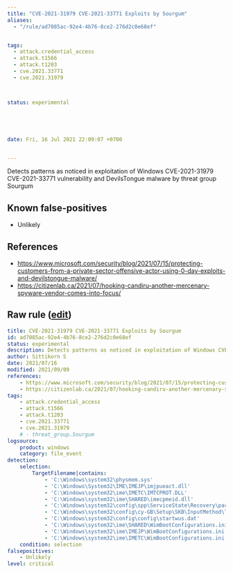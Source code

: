 ```yaml
---
title: "CVE-2021-31979 CVE-2021-33771 Exploits by Sourgum"
aliases:
  - "/rule/ad7085ac-92e4-4b76-8ce2-276d2c0e68ef"


tags:
  - attack.credential_access
  - attack.t1566
  - attack.t1203
  - cve.2021.33771
  - cve.2021.31979



status: experimental





date: Fri, 16 Jul 2021 22:09:07 +0700


---
```


Detects patterns as noticed in exploitation of Windows CVE-2021-31979 CVE-2021-33771 vulnerability and DevilsTongue malware by threat group Sourgum

<!--more-->


## Known false-positives

* Unlikely



## References

* https://www.microsoft.com/security/blog/2021/07/15/protecting-customers-from-a-private-sector-offensive-actor-using-0-day-exploits-and-devilstongue-malware/
* https://citizenlab.ca/2021/07/hooking-candiru-another-mercenary-spyware-vendor-comes-into-focus/


## Raw rule ([edit](https://github.com/SigmaHQ/sigma/edit/master/rules/windows/file_event/file_event_win_cve_2021_31979_cve_2021_33771_exploits.yml))
```yaml
title: CVE-2021-31979 CVE-2021-33771 Exploits by Sourgum
id: ad7085ac-92e4-4b76-8ce2-276d2c0e68ef
status: experimental
description: Detects patterns as noticed in exploitation of Windows CVE-2021-31979 CVE-2021-33771 vulnerability and DevilsTongue malware by threat group Sourgum
author: Sittikorn S
date: 2021/07/16
modified: 2021/09/09
references:
    - https://www.microsoft.com/security/blog/2021/07/15/protecting-customers-from-a-private-sector-offensive-actor-using-0-day-exploits-and-devilstongue-malware/
    - https://citizenlab.ca/2021/07/hooking-candiru-another-mercenary-spyware-vendor-comes-into-focus/
tags:
    - attack.credential_access
    - attack.t1566
    - attack.t1203
    - cve.2021.33771
    - cve.2021.31979
    # - threat_group.Sourgum
logsource:
    product: windows
    category: file_event
detection:
    selection:
        TargetFilename|contains:
            - 'C:\Windows\system32\physmem.sys'
            - 'C:\Windows\System32\IME\IMEJP\imjpueact.dll'
            - 'C:\Windows\system32\ime\IMETC\IMTCPROT.DLL'
            - 'C:\Windows\system32\ime\SHARED\imecpmeid.dll'
            - 'C:\Windows\system32\config\spp\ServiceState\Recovery\pac.dat'
            - 'C:\Windows\system32\config\cy-GB\Setup\SKB\InputMethod\TupTask.dat'
            - 'C:\Windows\system32\config\config\startwus.dat'
            - 'C:\Windows\system32\ime\SHARED\WimBootConfigurations.ini'
            - 'C:\Windows\system32\ime\IMEJP\WimBootConfigurations.ini'
            - 'C:\Windows\system32\ime\IMETC\WimBootConfigurations.ini'
    condition: selection
falsepositives:
    - Unlikely
level: critical
```
